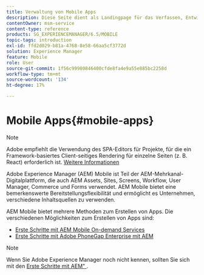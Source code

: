 ```yaml
---
title: Verwaltung von Mobile Apps
description: Diese Seite dient als Landingpage für das Verfassen, Entwickeln und Verwalten von Mobile Apps.
contentOwner: msm-service
content-type: reference
products: SG_EXPERIENCEMANAGER/6.5/MOBILE
topic-tags: introduction
exl-id: ffd2d029-b81a-4768-8e58-66aa5cf3772d
solution: Experience Manager
feature: Mobile
role: User
source-git-commit: 1f56c99980846400cfde8fa4e9a55e885bc2258d
workflow-type: tm+mt
source-wordcount: '134'
ht-degree: 17%

---
```


# Mobile Apps{#mobile-apps}

>[!NOTE]
>
>Adobe empfiehlt die Verwendung des SPA-Editors für Projekte, für die ein Framework-basiertes Client-seitiges Rendering für einzelne Seiten (z. B. React) erforderlich ist. [Weitere Informationen](/help/sites-developing/spa-overview.md)

Adobe Experience Manager (AEM) Mobile ist Teil der AEM-Mehrkanal-Digitalplattform, die auch AEM Assets, Sites, Screens, Workflow, User Manager, Commerce und Forms verwendet. AEM Mobile bietet eine bemerkenswerte Bereitstellungsflexibilität und ermöglicht es Unternehmen, verschiedene Inhaltsquellen zu verwenden.

AEM Mobile bietet mehrere Methoden zum Erstellen von Apps. Die verschiedenen Möglichkeiten zum Erstellen von Apps sind:

* [Erste Schritte mit AEM Mobile On-demand Services](/help/mobile/aem-mobile-on-demand.md)
* [Erste Schritte mit Adobe PhoneGap Enterprise mit AEM](/help/mobile/developing-in-phonegap.md)

>[!NOTE]
>
>Wenn Sie Adobe Experience Manager noch nicht kennen, sollten Sie sich mit den [Erste Schritte mit AEM&quot; ](/help/sites-deploying/deploy.md).
